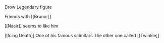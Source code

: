 Drow
Legendary figure

Friends with [[Brunor]]

[[Nasir]] seems to like him

[[Icing Death]]
	One of his famous scimitars
	The other one called [[Twinkle]]

